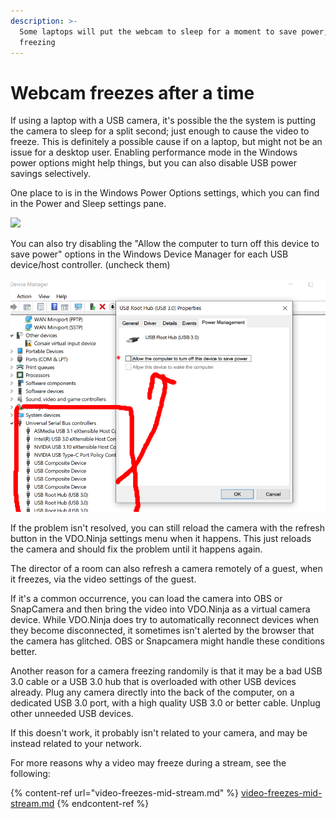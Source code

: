 ```yaml
---
description: >-
  Some laptops will put the webcam to sleep for a moment to save power, causing
  freezing
---
```


# Webcam freezes after a time

If using a laptop with a USB camera, it's possible the the system is putting the camera to sleep for a split second; just enough to cause the video to freeze. This is definitely a possible cause if on a laptop, but might not be an issue for a desktop user. Enabling performance mode in the Windows power options might help things, but you can also disable USB power savings selectively.

One place to is in the Windows Power Options settings, which you can find in the Power and Sleep settings pane.

![](<../.gitbook/assets/image (96) (1) (1).png>)

You can also try disabling the "Allow the computer to turn off this device to save power" options in the Windows Device Manager for each USB device/host controller. (uncheck them)

![](<../.gitbook/assets/image (117) (1) (1).png>)

If the problem isn't resolved, you can still reload the camera with the refresh button in the VDO.Ninja settings menu when it happens. This just reloads the camera and should fix the problem until it happens again.

The director of a room can also refresh a camera remotely of a guest, when it freezes, via the video settings of the guest.

If it's a common occurrence, you can load the camera into OBS or SnapCamera and then bring the video into VDO.Ninja as a virtual camera device. While VDO.Ninja does try to automatically reconnect devices when they become disconnected, it sometimes isn't alerted by the browser that the camera has glitched. OBS or Snapcamera might handle these conditions better.

Another reason for a camera freezing randomily is that it may be a bad USB 3.0 cable or a USB 3.0 hub that is overloaded with other USB devices already. Plug any camera directly into the back of the computer, on a dedicated USB 3.0 port, with a high quality USB 3.0 or better cable. Unplug other unneeded USB devices.

If this doesn't work, it probably isn't related to your camera, and may be instead related to your network.

For more reasons why a video may freeze during a stream, see the following:

{% content-ref url="video-freezes-mid-stream.md" %}
[video-freezes-mid-stream.md](video-freezes-mid-stream.md)
{% endcontent-ref %}


